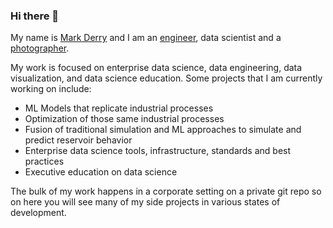 ### Hi there 👋
My name is [Mark Derry](https://www.linkedin.com/in/mark-derry-44065418/) and I am an [engineer](https://www.usask.ca/), data scientist and a [photographer](http://www.markderry.com).

My work is focused on enterprise data science, data engineering, data visualization, and data science education. Some projects that I am currently working on include:

- ML Models that replicate industrial processes
- Optimization of those same industrial processes
- Fusion of traditional simulation and ML approaches to simulate and predict reservoir behavior
- Enterprise data science tools, infrastructure, standards and best practices
- Executive education on data science

The bulk of my work happens in a corporate setting on a private git repo so on here you will see many of my side projects in various states of development.

